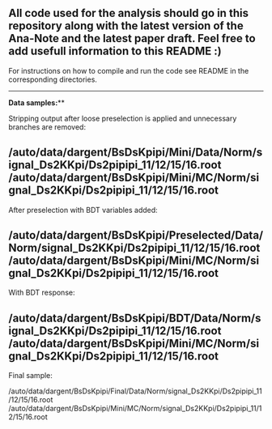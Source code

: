 All code used for the analysis should go in this repository along with the latest version of the Ana-Note and the latest paper draft.
Feel free to add usefull information to this README :)
---------------------------------------------------

For instructions on how to compile and run the code see README in the corresponding directories.

---------------------------------------------------
****Data samples:******

Stripping output after loose preselection is applied and unnecessary branches are removed:

/auto/data/dargent/BsDsKpipi/Mini/Data/Norm/signal_Ds2KKpi/Ds2pipipi_11/12/15/16.root
/auto/data/dargent/BsDsKpipi/Mini/MC/Norm/signal_Ds2KKpi/Ds2pipipi_11/12/15/16.root
---------------------------------------------------
After preselection with BDT variables added:

/auto/data/dargent/BsDsKpipi/Preselected/Data/Norm/signal_Ds2KKpi/Ds2pipipi_11/12/15/16.root
/auto/data/dargent/BsDsKpipi/Mini/MC/Norm/signal_Ds2KKpi/Ds2pipipi_11/12/15/16.root
---------------------------------------------------
With BDT response:

/auto/data/dargent/BsDsKpipi/BDT/Data/Norm/signal_Ds2KKpi/Ds2pipipi_11/12/15/16.root
/auto/data/dargent/BsDsKpipi/Mini/MC/Norm/signal_Ds2KKpi/Ds2pipipi_11/12/15/16.root
---------------------------------------------------
Final sample:

/auto/data/dargent/BsDsKpipi/Final/Data/Norm/signal_Ds2KKpi/Ds2pipipi_11/12/15/16.root
/auto/data/dargent/BsDsKpipi/Mini/MC/Norm/signal_Ds2KKpi/Ds2pipipi_11/12/15/16.root


